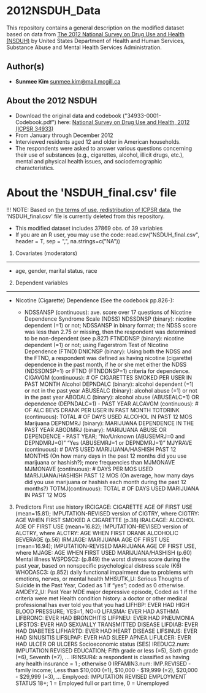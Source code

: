 2012NSDUH_Data
====================================================

This repository contains a general description on the modified dataset based on data from [The 2012 National Survey on Drug Use and Health (NSDUH)](https://datafiles.samhsa.gov/study-dataset/national-survey-drug-use-and-health-2012-nsduh-2012-ds0001-nid13763) by United States Department of Health and Human Services, Substance Abuse and Mental Health Services Administration.

Author(s)
-------
-   **Sunmee Kim** <sunmee.kim@mail.mcgill.ca>

About the 2012 NSDUH 
----------
- Download the original data and codebook ("34933-0001-Codebook.pdf") here: [National Survey on Drug Use and Health, 2012 (ICPSR 34933)](https://www.icpsr.umich.edu/icpsrweb/NAHDAP/studies/34933#)
- From January through December 2012
- Interviewed residents aged 12 and older in American households.
- The respondents were asked to answer various questions concerning their use of substances (e.g., cigarettes, alcohol, illicit drugs, etc.), mental and physical health issues, and sociodemographic characteristics.

About the 'NSDUH_final.csv' file
====================================================

!!! NOTE: Based on [the terms of use, redistribution of ICPSR data](https://www.icpsr.umich.edu/icpsrweb/content/datamanagement/policies/redistribute.html), the 'NSDUH_final.csv' file is currently deleted from this repository.

- This modified dataset includes 37869 obs. of  39 variables
- If you are an R user, you may use the code: read.csv("NSDUH_final.csv", header = T, sep = ",", na.strings=c("NA"))

1. Covariates (moderators)
-------
- age, gender, marital status, race

2. Dependent variables
-------
- Nicotine (Cigarette) Dependence (See the codebook pp.826-):

  * NDSSANSP (continuous): ave. score over 17 questions of Nicotine Dependence Syndrome Scale (NDSS)
NDSSDNSP (binary): nicotine dependent (=1) or not; NDSSANSP in binary format; the NDSS score was less than 2.75 or missing, then the respondent was determined to be non-dependent (see p.827)
FTNDDNSP (binary): nicotine dependent (=1) or not; using Fagerstrom Test of Nicotine Dependence (FTND)
DNICNSP (binary): Using both the NDSS and the FTND, a respondent was defined as having nicotine (cigarette) dependence in the past month, if he or she met either the NDSS (NDSSDNSP=1) or FTND (FTNDDNSP=1) criteria for dependence.
CIGAVGM (continuous): # OF CIGARETTES SMOKED PER USER IN PAST MONTH
Alcohol
DEPNDALC (binary): alcohol dependent (=1) or not in the past year
ABUSEALC (binary): alcohol abuse (=1) or not in the past year
ABODALC (binary): alcohol abuse (ABUSEALC=1) OR dependence (DEPNDALC=1) - PAST YEAR
ALCAVGM (continuous): # OF ALC BEVS DRANK PER USER IN PAST MONTH
TOTDRINK (continuous): TOTAL # OF DAYS USED ALCOHOL IN PAST 12 MOS
Marijuana
DEPNDMRJ (binary): MARIJUANA DEPENDENCE IN THE PAST YEAR
ABODMRJ (binary): MARIJUANA ABUSE OR DEPENDENCE - PAST YEAR; “No/Unknown (ABUSEMRJ=0 and DEPNDMRJ=0)” “Yes (ABUSEMRJ=1 or DEPNDMRJ=1)”
MJYRAVE (continuous): # DAYS USED MARIJUANA/HASHISH PAST 12 MONTHS (On how many days in the past 12 months did you use marijuana or hashish?); more frequencies than MJMONAVE
MJMONAVE (continuous): # DAYS PER MOS USED MARIJUANA/HASHISH PAST 12 MOS (On average, how many days did you use marijuana or hashish each month during the past 12 months?)
TOTMJ(continuous): TOTAL # OF DAYS USED MARIJUANA IN PAST 12 MOS
3. Predictors
First use history
IRCIGAGE: CIGARETTE AGE OF FIRST USE (mean=15.81); IMPUTATION-REVISED version of CIGTRY, where CIGTRY: AGE WHEN FIRST SMOKED A CIGARETTE (p.38)
IRALCAGE: ALCOHOL AGE OF FIRST USE (mean=16.82); IMPUTATION-REVISED version of ALCTRY, where ALCTRY: AGE WHEN FIRST DRANK ALCOHOLIC BEVERAGE (p.56)
IRMJAGE: MARIJUANA AGE OF FIRST USE (mean=16.94); IMPUTATION-REVISED MARIJUANA AGE OF FIRST USE, where MJAGE: AGE WHEN FIRST USED MARIJUANA/HASHISH (p.60)
Mental illness
WSPDSC2: (p.849) the worst distress score during the past year, based on nonspecific psychological distress scale (K6)
WHODASC3: (p.852) daily functional impairment due to problems with emotions, nerves, or mental health
MHSUTK_U: Serious Thoughts of Suicide in the Past Year, Coded as 1 if “yes”; coded as 0 otherwise.
AMDEY2_U: Past Year MDE major depressive episode, Coded as 1 if the criteria were met
Health condition history: a doctor or other medical professional has ever told you that you had
LIFHBP: EVER HAD HIGH BLOOD PRESSURE; YES=1, NO=0
LIFASMA: EVER HAD ASTHMA
LIFBRONC: EVER HAD BRONCHITIS
LIFPNEU: EVER HAD PNEUMONIA
LIFSTDS: EVER HAD SEXUALLY TRANSMITTED DISEASE
LIFDIAB: EVER HAD DIABETES
LIFHARTD: EVER HAD HEART DISEASE
LIFSINUS: EVER HAD SINUSITIS
LIFSLPAP: EVER HAD SLEEP APNEA
LIFULCER: EVER HAD ULCER OR ULCERS
Socioeconomic status (SES)
IREDUC2.num: IMPUTATION REVISED EDUCATION; Fifth grade or less (=5), Sixth grade (=6), Seventh (=7), …
IRINSUR4: a respondent is classified as having any health insurance = 1 ; otherwise 0
IRFAMIN3.num: IMP.REVISED - family income; Less than $10,000 (=1), $10,000 - $19,999 (=2), $20,000 - $29,999 (=3), …
Emplyoed: IMPUTATION REVISED EMPLOYMENT STATUS 18+; 1 = Employed full or part time, 0 = Unemployed
